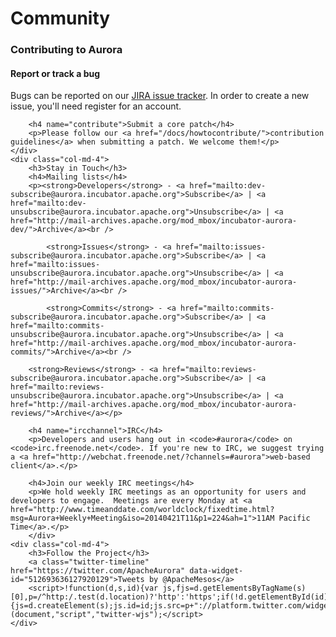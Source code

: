 # Community

<div class="row-fluid">
		<div class="col-md-4">
		<h3>Contributing to Aurora</h3>
		<h4 name="reportbugs">Report or track a bug</h4>
		<p>Bugs can be reported on our <a href="http://issues.apache.org/jira/browse/AURORA">JIRA issue tracker</a>. In order to create a new issue, you'll need register for an account.</p>

		<h4 name="contribute">Submit a core patch</h4>
		<p>Please follow our <a href="/docs/howtocontribute/">contribution guidelines</a> when submitting a patch. We welcome them!</p>
	</div>
	<div class="col-md-4">
		<h3>Stay in Touch</h3>
		<h4>Mailing lists</h4>
		<p><strong>Developers</strong> - <a href="mailto:dev-subscribe@aurora.incubator.apache.org">Subscribe</a> | <a href="mailto:dev-unsubscribe@aurora.incubator.apache.org">Unsubscribe</a> | <a href="http://mail-archives.apache.org/mod_mbox/incubator-aurora-dev/">Archive</a><br />

			<strong>Issues</strong> - <a href="mailto:issues-subscribe@aurora.incubator.apache.org">Subscribe</a> | <a href="mailto:issues-unsubscribe@aurora.incubator.apache.org">Unsubscribe</a> | <a href="http://mail-archives.apache.org/mod_mbox/incubator-aurora-issues/">Archive</a><br />

			<strong>Commits</strong> - <a href="mailto:commits-subscribe@aurora.incubator.apache.org">Subscribe</a> | <a href="mailto:commits-unsubscribe@aurora.incubator.apache.org">Unsubscribe</a> | <a href="http://mail-archives.apache.org/mod_mbox/incubator-aurora-commits/">Archive</a><br />

     	<strong>Reviews</strong> - <a href="mailto:reviews-subscribe@aurora.incubator.apache.org">Subscribe</a> | <a href="mailto:reviews-unsubscribe@aurora.incubator.apache.org">Unsubscribe</a> | <a href="http://mail-archives.apache.org/mod_mbox/incubator-aurora-reviews/">Archive</a></p>

		<h4 name="ircchannel">IRC</h4>
		<p>Developers and users hang out in <code>#aurora</code> on <code>irc.freenode.net</code>. If you're new to IRC, we suggest trying a <a href="http://webchat.freenode.net/?channels=#aurora">web-based client</a>.</p>
		
		<h4>Join our weekly IRC meetings</h4>
		<p>We hold weekly IRC meetings as an opportunity for users and developers to engage.  Meetings are every Monday at <a href="http://www.timeanddate.com/worldclock/fixedtime.html?msg=Aurora+Weekly+Meeting&iso=20140421T11&p1=224&ah=1">11AM Pacific Time</a>.</p>
		</div>
	<div class="col-md-4">
		<h3>Follow the Project</h3>		
		<a class="twitter-timeline" href="https://twitter.com/ApacheAurora" data-widget-id="512693636127920129">Tweets by @ApacheMesos</a>
		<script>!function(d,s,id){var js,fjs=d.getElementsByTagName(s)[0],p=/^http:/.test(d.location)?'http':'https';if(!d.getElementById(id)){js=d.createElement(s);js.id=id;js.src=p+"://platform.twitter.com/widgets.js";fjs.parentNode.insertBefore(js,fjs);}}(document,"script","twitter-wjs");</script>
	</div>
</div>